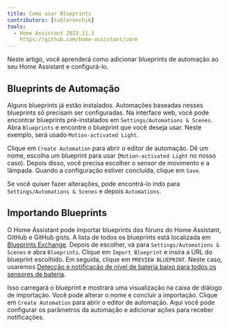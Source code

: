```yaml
---
title: Como usar Blueprints
contributors: [tubleronchik]
tools:   
  - Home Assistant 2022.11.3
    https://github.com/home-assistant/core
---
```


Neste artigo, você aprenderá como adicionar blueprints de automação ao seu Home Assistant e configurá-lo.

## Blueprints de Automação

Alguns blueprints já estão instalados. Automações baseadas nesses blueprints só precisam ser configuradas. Na interface web, você pode encontrar blueprints pré-instalados em `Settings/Automations & Scenes`. Abra `Blueprints` e encontre o blueprint que você deseja usar. Neste exemplo, será usado `Motion-activated Light`. 

<robo-wiki-picture src="home-assistant/blueprint-settings.jpg" alt="Blueprint Settings" />

Clique em `Create Automation` para abrir o editor de automação. Dê um nome, escolha um blueprint para usar (`Motion-activated Light` no nosso caso). Depois disso, você precisa escolher o sensor de movimento e a lâmpada. Quando a configuração estiver concluída, clique em `Save`.

<robo-wiki-picture src="home-assistant/automation-configure.jpg" alt="Automation Configuração" />

Se você quiser fazer alterações, pode encontrá-lo indo para `Settings/Automations & Scenes` e depois `Automations`. 

<robo-wiki-picture src="home-assistant/automations-all.jpg" alt="Automations List" />

## Importando Blueprints

O Home Assistant pode importar blueprints dos fóruns do Home Assistant, GitHub e GitHub gists. A lista de todos os blueprints está localizada em [Blueprints Exchange](https://community.home-assistant.io/c/blueprints-exchange/53). Depois de escolher, vá para `Settings/Automations & Scenes` e abra `Blueprints`. Clique em `Import Blueprint` e insira a URL do blueprint escolhido. Em seguida, clique em `PREVIEW BLUEPRINT`. Neste caso, usaremos [Detecção e notificação de nível de bateria baixo para todos os sensores de bateria](https://community.home-assistant.io/t/low-battery-level-detection-notification-for-all-battery-sensors/258664). 

<robo-wiki-picture src="home-assistant/importing-blueprint.jpg" alt="Importing Blueprint" /> 

Isso carregará o blueprint e mostrará uma visualização na caixa de diálogo de importação. Você pode alterar o nome e concluir a importação. Clique em `Create Automation` para abrir o editor de automação. Aqui você pode configurar os parâmetros da automação e adicionar ações para receber notificações.

<robo-wiki-picture src="home-assistant/configure-battery-blueprint.jpg" alt="Configure Battery Blueprint" /> 